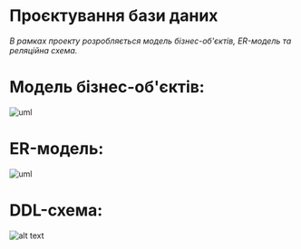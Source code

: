 # Проєктування бази даних

*В рамках проекту розробляється модель бізнес-об'єктів, ER-модель та реляційна схема.*

# Модель бізнес-об'єктів:

![uml](http://www.plantuml.com/plantuml/png/VPC5YZKn48Hn2UGEmo3_l_Bi1Ek6hXvWc3GG62EoTlcrv3MLVe9EVrrJ5UcS-j2u4FjEAwre23PyL2-UN57ChIdheUcf96xi1A6-iLs9fiRxjz4Po7eaFus3-Qcs8Cm5wYTgRTFPpoROSG2pXqW-8G7O25cWzm0_NupEKHlE1lz6RZjb6zd8NbjRfWa4CNT3Yst1PPHiGHXuFaNtIX-Yp0v8mZZPLa2yIsOqcCjosOyqZIw8aYEOy440unD8vbNzVtMyEgXdtQp-lpm-FAZXteJ4_Kb-lZYVzrRDpEoGTuuRh6OHEh1B-GjkjVn9gppsrSpzuDyYe-GJ4UPHhsOTK9XsbFDRaP2td0u5TgmLZtweyd7yR2JhamL8s2YoavXiV5zvSVWATpwqJQbMwvlZrEsX-uGytLAwNXsCH_5sPLChdihKIYLZ_WSQF9zbGolvxbE_e5B4_ljbd2PbMk5HOApW8CHebABhAGqczjqt)

# ER-модель:
![uml](http://www.plantuml.com/plantuml/png/dL95SiKm3Dq7xk39fapRRCgqAnx04siw_Y1xRANSkpU6pnocHvPqPeaRglkzFCaJG9BqnLuj6FQJ9wpPf2YPH0eloFjGCeBF-0vzBdjbk8KlcblxeKn3qX_YcOp4j_33gDu4DK_-XdvFOBL2qRpDTRKQAibxyfkJL1X40d-eSAcCWOhEqNuiYEv8u_w24vJ-EgbqZzK6MbCn7ckmBkDchEVQlCFNYeApAAAqh2PQWE9gmLAUG2j3xQhXHw3OFja_sIaEn46nVUoUnZer1V68NOzmfavYX9qKSh39XkM9suV5MubUZ9niNr2EvPt53cGSADOg_FAW08_D2GdF04NTx_q3)

# DDL-схема:
![alt text](https://github.com/antonpodkur/Questionnaire/blob/dev/docs/design/resources/1.png)
